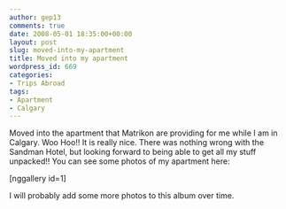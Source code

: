 ```yaml
---
author: gep13
comments: true
date: 2008-05-01 18:35:00+00:00
layout: post
slug: moved-into-my-apartment
title: Moved into my apartment
wordpress_id: 669
categories:
- Trips Abroad
tags:
- Apartment
- Calgary
---
```


Moved into the apartment that Matrikon are providing for me while I am in Calgary. Woo Hoo!! It is really nice. There was nothing wrong with the Sandman Hotel, but looking forward to being able to get all my stuff unpacked!! You can see some photos of my apartment here:

[nggallery id=1]

I will probably add some more photos to this album over time.
